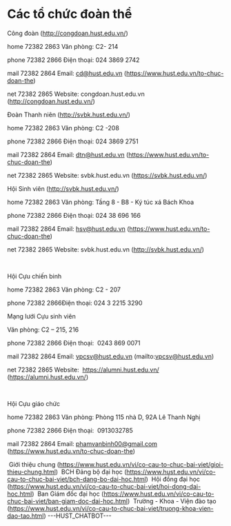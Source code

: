 # Các tổ chức đoàn thể

Công đoàn (http://congdoan.hust.edu.vn/)

home 72382 2863
Văn phòng: C2- 214

phone 72382 2866
Điện thoại: 024 3869 2742

mail 72382 2864
Email: cd@hust.edu.vn (https://www.hust.edu.vn/to-chuc-doan-the)

net 72382 2865
Website: congdoan.hust.edu.vn (http://congdoan.hust.edu.vn/)

Đoàn Thanh niên (http://svbk.hust.edu.vn/)

home 72382 2863
Văn phòng: C2 -208

phone 72382 2866
Điện thoại: 024 3869 2751

mail 72382 2864
Email: dtn@hust.edu.vn (https://www.hust.edu.vn/to-chuc-doan-the)

net 72382 2865
Website: svbk.hust.edu.vn (https://svbk.hust.edu.vn/)

Hội Sinh viên (http://svbk.hust.edu.vn/)

home 72382 2863
Văn phòng: Tầng 8 - B8 - Ký túc xá Bách Khoa

phone 72382 2866
Điện thoại: 024 38 696 166

mail 72382 2864
Email: hsv@hust.edu.vn (https://www.hust.edu.vn/to-chuc-doan-the)

net 72382 2865
Website: svbk.hust.edu.vn (http://svbk.hust.edu.vn/)

 

Hội Cựu chiến binh

home 72382 2863
Văn phòng: C2 - 207
 

phone 72382 2866Điện thoại: 024 3 2215 3290

Mạng lưới Cựu sinh viên
 

Văn phòng: C2 – 215, 216

phone 72382 2866
Điện thoại:  0243 869 0071

mail 72382 2864
Email: vpcsv@hust.edu.vn (mailto:vpcsv@hust.edu.vn) 

net 72382 2865
Website:  https://alumni.hust.edu.vn/ (https://alumni.hust.edu.vn/) 

 

Hội Cựu giáo chức

home 72382 2863
Văn phòng: Phòng 115 nhà D, 92A Lê Thanh Nghị

phone 72382 2866
Điện thoại:  0913032785

mail 72382 2864
Email: phamvanbinh00@gmail.com (https://www.hust.edu.vn/to-chuc-doan-the)

 Giới thiệu chung (https://www.hust.edu.vn/vi/co-cau-to-chuc-bai-viet/gioi-thieu-chung.html)
 BCH Đảng bộ đại học (https://www.hust.edu.vn/vi/co-cau-to-chuc-bai-viet/bch-dang-bo-dai-hoc.html)
 Hội đồng đại học (https://www.hust.edu.vn/vi/co-cau-to-chuc-bai-viet/hoi-dong-dai-hoc.html)
 Ban Giám đốc đại học (https://www.hust.edu.vn/vi/co-cau-to-chuc-bai-viet/ban-giam-doc-dai-hoc.html)
 Trường - Khoa - Viện đào tạo (https://www.hust.edu.vn/vi/co-cau-to-chuc-bai-viet/truong-khoa-vien-dao-tao.html) 
 ---HUST_CHATBOT---